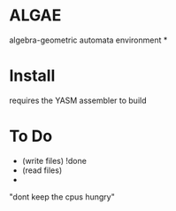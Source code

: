 # ALGAE
algebra-geometric automata environment
* 

# Install
requires the YASM assembler to build

# To Do
* (write files) !done
* (read files)
* 

"dont keep the cpus hungry"